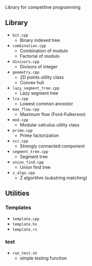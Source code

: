 Library for competitive programming

## Library

- `bit.cpp`
	- Binary indexed tree
- `combination.cpp`
	- Combination of modulo
	- Factorial of modulo
- `divisors.cpp`
	- Divisors of integer
- `geometry.cpp`
	- 2D points utility class
	- Convex hull
- `lazy_segment_tree.cpp`
	- Lazy segment tree
- `lca.cpp`
	- Lowest common ancestor
- `max_flow.cpp`
	- Maximum flow (Ford-Fulkerson)
- `mod.cpp`
	- Modular calculus utility class
- `prime.cpp`
	- Prime factorization
- `scc.cpp`
	- Strongly connected component
- `segment_tree.cpp`
	- Segment tree
- `union_find.cpp`
	- Union find tree
- `z_algo.cpp`
	- Z algorithm (substring matching)

## Utilities

### Templates

- `template.cpp`
- `template.hs`
- `template.rs`

### test

- `run_test.sh`
	- simple testing function
